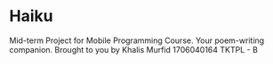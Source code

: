 # Haiku
Mid-term Project for Mobile Programming Course.
Your poem-writing companion. Brought to you by Khalis Murfid 1706040164 TKTPL - B
